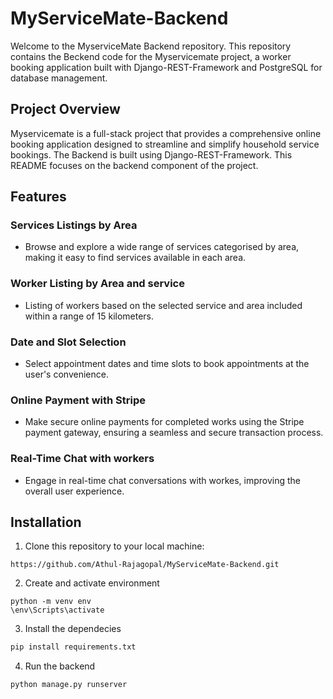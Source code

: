 # MyServiceMate-Backend

Welcome to the MyserviceMate Backend repository. This repository contains the Beckend code for the Myservicemate project, a worker booking application built with Django-REST-Framework and PostgreSQL for database management.

## Project Overview

Myservicemate is a full-stack project that provides a comprehensive online booking application designed to streamline and simplify household service bookings. The Backend is built using Django-REST-Framework. This README focuses on the backend component of the project.


## Features

### Services Listings by Area
- Browse and explore a wide range of services categorised by area, making it easy to find services available in each area.

### Worker Listing by Area and service
- Listing of workers based on the selected service and area included within a range of 15 kilometers.

### Date and Slot Selection
- Select appointment dates and time slots to book appointments at the user's convenience.

### Online Payment with Stripe
- Make secure online payments for completed works using the Stripe payment gateway, ensuring a seamless and secure transaction process.

### Real-Time Chat with workers
- Engage in real-time chat conversations with workes, improving the overall user experience.


## Installation
1. Clone this repository to your local machine:
```shell
https://github.com/Athul-Rajagopal/MyServiceMate-Backend.git
```

2. Create and activate environment
```
python -m venv env
\env\Scripts\activate
```

3. Install the dependecies
```bash
pip install requirements.txt
```

4. Run the backend
```shell
python manage.py runserver
```

